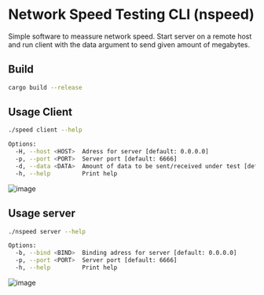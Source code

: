 # Network Speed Testing CLI (nspeed)

Simple software to meassure network speed. Start server on a remote host and run client with 
the data argument to send given amount of megabytes. 

## Build

```bash
cargo build --release
```

## Usage Client

```bash
./speed client --help

Options:
  -H, --host <HOST>  Adress for server [default: 0.0.0.0]
  -p, --port <PORT>  Server port [default: 6666]
  -d, --data <DATA>  Amount of data to be sent/received under test [default: 800]
  -h, --help         Print help
```
![image](https://github.com/cannibalcow/nspeed/assets/6787042/683b7428-fc72-4074-9d32-3e380ce5131a)

## Usage server

```bash
./nspeed server --help

Options:
  -b, --bind <BIND>  Binding adress for server [default: 0.0.0.0]
  -p, --port <PORT>  Server port [default: 6666]
  -h, --help         Print help
```
![image](https://github.com/cannibalcow/nspeed/assets/6787042/72533aef-5db1-41d3-83ec-a2ea9aa845d2)
